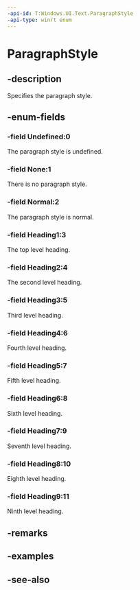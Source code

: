 ```yaml
---
-api-id: T:Windows.UI.Text.ParagraphStyle
-api-type: winrt enum
---
```


<!-- Enumeration syntax
public enum Windows.UI.Text.ParagraphStyle : int
-->

# ParagraphStyle

## -description
Specifies the paragraph style.



## -enum-fields
### -field Undefined:0
The paragraph style is undefined.

### -field None:1
There is no paragraph style.

### -field Normal:2
The paragraph style is normal.

### -field Heading1:3
The top level heading.

### -field Heading2:4
The second level heading.

### -field Heading3:5
Third level heading.

### -field Heading4:6
Fourth level heading.

### -field Heading5:7
Fifth level heading.

### -field Heading6:8
Sixth level heading.

### -field Heading7:9
Seventh level heading.

### -field Heading8:10
Eighth level heading.

### -field Heading9:11
Ninth level heading.


## -remarks

## -examples

## -see-also
